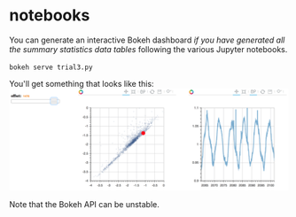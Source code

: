 notebooks
===

You can generate an interactive Bokeh dashboard *if you have generated all the summary statistics data tables* following the various Jupyter notebooks.  


`bokeh serve trial3.py`

You'll get something that looks like this:
<img src=img/bokeh_demo.png></img>


Note that the Bokeh API can be unstable.  
